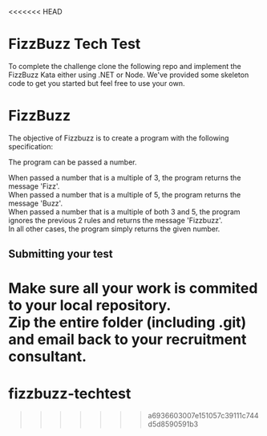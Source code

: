 <<<<<<< HEAD
# FizzBuzz Tech Test 

To complete the challenge clone the following repo and implement the FizzBuzz Kata either using .NET or Node. We've provided some skeleton code to get you started but feel free to use your own.

# FizzBuzz
The objective of Fizzbuzz is to create a program with the following specification:

The program can be passed a number.

When passed a number that is a multiple of 3, the program returns the message 'Fizz'.  
When passed a number that is a multiple of 5, the program returns the message 'Buzz'.  
When passed a number that is a multiple of both 3 and 5, the program ignores the previous 2 rules and returns the message 'Fizzbuzz'.  
In all other cases, the program simply returns the given number.  


## Submitting your test

Make sure all your work is commited to your local repository.  
Zip the entire folder (including .git) and email back to your recruitment consultant. 
=======
# fizzbuzz-techtest
>>>>>>> a6936603007e151057c39111c744d5d8590591b3
